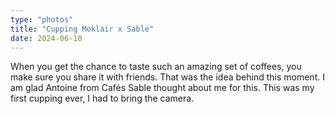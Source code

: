 ```yaml
---
type: "photos"
title: "Cupping Moklair x Sable"
date: 2024-06-10
---
```


When you get the chance to taste such an amazing set of coffees, you make sure you share it with friends.
That was the idea behind this moment. I am glad Antoine from Cafés Sable thought about me for this.
This was my first cupping ever, I had to bring the camera.

